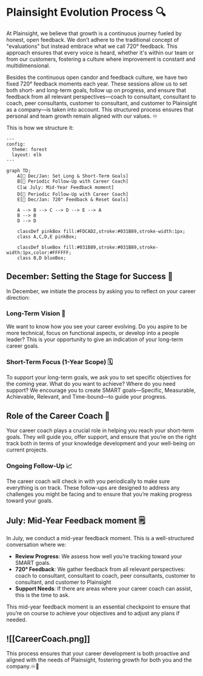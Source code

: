 # Plainsight Evolution Process 🔍

At Plainsight, we believe that growth is a continuous journey fueled by honest, open feedback. We don’t adhere to the traditional concept of "evaluations" but instead embrace what we call 720° feedback. This approach ensures that every voice is heard, whether it's within our team or from our customers, fostering a culture where improvement is constant and multidimensional.

Besides the continuous open candor and feedback culture, we have two fixed 720° feedback moments each year. These sessions allow us to set both short- and long-term goals, follow up on progress, and ensure that feedback from all relevant perspectives—coach to consultant, consultant to coach, peer consultants, customer to consultant, and customer to Plainsight as a company—is taken into account. This structured process ensures that personal and team growth remain aligned with our values. ♾️

This is how we structure it:

```mermaid
---
config:
  theme: forest
  layout: elk
---

graph TD;
    A[🎯 Dec/Jan: Set Long & Short-Term Goals]
    B[🔄 Periodic Follow-Up with Career Coach]
    C[📊 July: Mid-Year Feedback moment]
    D[🔄 Periodic Follow-Up with Career Coach]
    E[🎉 Dec/Jan: 720° Feedback & Reset Goals]

    A --> B --> C --> D --> E --> A
    B --> B
    D --> D

    classDef pinkBox fill:#FDCAD2,stroke:#031B89,stroke-width:1px;
    class A,C,D,E pinkBox;

    classDef blueBox fill:#031B89,stroke:#031B89,stroke-width:1px,color:#FFFFFF;
    class B,D blueBox;
```

## December: Setting the Stage for Success 🎯

In December, we initiate the process by asking you to reflect on your career direction:

### Long-Term Vision 🌅
We want to know how you see your career evolving. Do you aspire to be more technical, focus on functional aspects, or develop into a people leader? This is your opportunity to give an indication of your long-term career goals.

### Short-Term Focus (1-Year Scope) 🗓️
To support your long-term goals, we ask you to set specific objectives for the coming year. What do you want to achieve? Where do you need support? We encourage you to create SMART goals—Specific, Measurable, Achievable, Relevant, and Time-bound—to guide your progress.

## Role of the Career Coach 🧭

Your career coach plays a crucial role in helping you reach your short-term goals. They will guide you, offer support, and ensure that you’re on the right track both in terms of your knowledge development and your well-being on current projects.

### Ongoing Follow-Up 📈
The career coach will check in with you periodically to make sure everything is on track. These follow-ups are designed to address any challenges you might be facing and to ensure that you’re making progress toward your goals.

## July: Mid-Year Feedback moment 🗒️

In July, we conduct a mid-year feedback moment. This is a well-structured conversation where we:

- **Review Progress**: We assess how well you’re tracking toward your SMART goals.
- **720° Feedback**: We gather feedback from all relevant perspectives: coach to consultant, consultant to coach, peer consultants, customer to consultant, and customer to Plainsight 
- **Support Needs**: If there are areas where your career coach can assist, this is the time to ask.

This mid-year feedback moment is an essential checkpoint to ensure that you’re on course to achieve your objectives and to adjust any plans if needed.

![[CareerCoach.png]]
---

This process ensures that your career development is both proactive and aligned with the needs of Plainsight, fostering growth for both you and the company.♾️🚀
